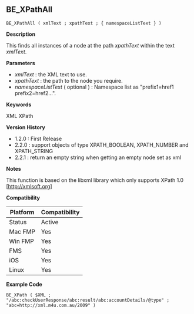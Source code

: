 ## BE_XPathAll

    BE_XPathAll ( xmlText ; xpathText ; { namespaceListText } )

**Description**  

This finds all instances of a node at the path *xpathText* within the text *xmlText*. 

**Parameters**

* *xmlText* : the XML text to use.
* *xpathText* : the path to the node you require.
* *namespaceListText* ( optional ) : Namespace list as "prefix1=href1 prefix2=href2...".

**Keywords**  

XML XPath

**Version History**

* 1.2.0 : First Release
* 2.2.0 : support objects of type XPATH_BOOLEAN, XPATH_NUMBER and XPATH_STRING
* 2.2.1 : return an empty string when getting an empty node set as xml

**Notes**

This function is based on the libxml library which only supports XPath 1.0 [http://xmlsoft.org]

**Compatibility** 

| Platform | Compatibility |
|-----------|-----------|
| Status | Active |  
| Mac FMP | Yes  |  
| Win FMP | Yes  |  
| FMS | Yes  |  
| iOS | Yes  |  
| Linux | Yes  |  

**Example Code**

	BE_XPath ( $XML ; "/abc:checkUserResponse/abc:result/abc:accountDetails/@type" ; "abc=http://xml.m4u.com.au/2009" )